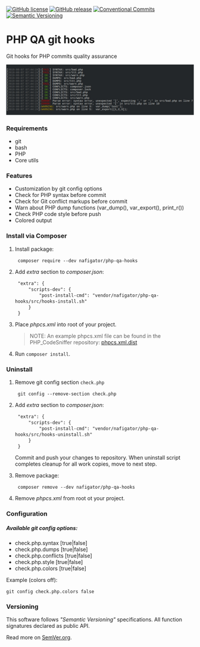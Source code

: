 [![GitHub license][License img]][License src] [![GitHub release][Release img]][Release src] [![Conventional Commits][Conventional commits badge]][Conventional commits src] [![Semantic Versioning][Versioning img]][Versioning src]

# PHP QA git hooks
Git hooks for PHP commits quality assurance

![pre-commit output example][pre-commit img]

### Requirements
* git
* bash
* PHP
* Core utils

### Features
* Customization by git config options
* Check for PHP syntax before commit
* Check for Git conflict markups before commit
* Warn about PHP dump functions (var_dump(), var_export(), print_r())
* Check PHP code style before push
* Colored output

### Install via Composer
1. Install package:

        composer require --dev nafigator/php-qa-hooks
2. Add *extra* section to *composer.json*:

        "extra": {
            "scripts-dev": {
                "post-install-cmd": "vendor/nafigator/php-qa-hooks/src/hooks-install.sh"
            }
        }
3. Place *phpcs.xml* into root of your project.
    > NOTE: An example phpcs.xml file can be found in the PHP_CodeSniffer repository: [phpcs.xml.dist]

4. Run `composer install`.
### Uninstall
1. Remove git config section `check.php`

        git config --remove-section check.php
2. Add *extra* section to *composer.json*:

        "extra": {
            "scripts-dev": {
                "post-install-cmd": "vendor/nafigator/php-qa-hooks/src/hooks-uninstall.sh"
            }
        }
    Commit and push your changes to repository. When uninstall script completes
    cleanup for all work copies, move to next step.
3. Remove package:

        composer remove --dev nafigator/php-qa-hooks
4. Remove *phpcs.xml* from root ot your project.

### Configuration
##### Available git config options:
- check.php.syntax [true|false]
- check.php.dumps [true|false]
- check.php.conflicts [true|false]
- check.php.style [true|false]
- check.php.colors [true|false]

Example (colors off):

    git config check.php.colors false

### Versioning
This software follows *"Semantic Versioning"* specifications. All function signatures declared as public API.

Read more on [SemVer.org](http://semver.org).

  [Conventional commits src]: https://conventionalcommits.org
  [Conventional commits badge]: https://img.shields.io/badge/Conventional%20Commits-1.0.0-yellow.svg
  [Release img]: https://img.shields.io/badge/release-0.6.2-orange.svg
  [Release src]: https://github.com/nafigator/php-qa-hooks
  [pre-commit img]: https://github.com/nafigator/git-hooks/raw/master/.images/pre-commit.jpg
  [License img]: https://img.shields.io/badge/license-MIT-brightgreen.svg
  [License src]: https://tldrlegal.com/license/mit-license
  [Versioning img]: https://img.shields.io/badge/Semantic%20Versioning-2.0.0-brightgreen.svg
  [Versioning src]: https://semver.org
  [phpcs.xml.dist]: https://raw.githubusercontent.com/squizlabs/PHP_CodeSniffer/3.4.2/phpcs.xml.dist
